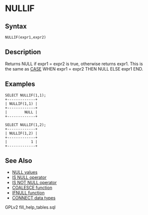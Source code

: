 # NULLIF

## Syntax

```
NULLIF(expr1,expr2)
```

## Description

Returns NULL if expr1 = expr2 is true, otherwise returns expr1. This is\
the same as [CASE](case-operator.md) WHEN expr1 = expr2 THEN NULL ELSE expr1 END.

## Examples

```
SELECT NULLIF(1,1);
+-------------+
| NULLIF(1,1) |
+-------------+
|        NULL |
+-------------+

SELECT NULLIF(1,2);
+-------------+
| NULLIF(1,2) |
+-------------+
|           1 |
+-------------+
```

## See Also

* [NULL values](../../data-types/null-values.md)
* [IS NULL operator](../../sql-structure/operators/comparison-operators/is-null.md)
* [IS NOT NULL operator](../../sql-structure/operators/comparison-operators/is-not-null.md)
* [COALESCE function](../../sql-structure/operators/comparison-operators/coalesce.md)
* [IFNULL function](ifnull.md)
* [CONNECT data types](../../../server-usage/storage-engines/connect/connect-data-types.md#null-handling)

GPLv2 fill\_help\_tables.sql
